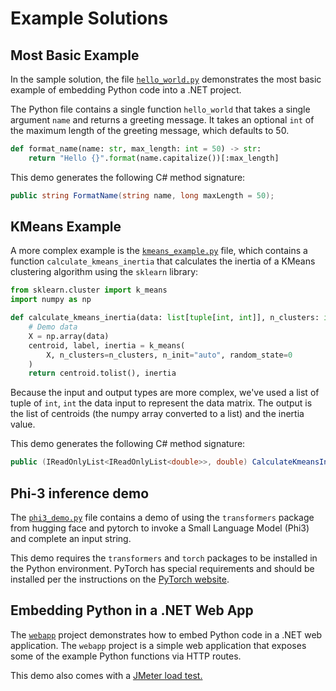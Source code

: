 # Example Solutions

## Most Basic Example

In the sample solution, the file [`hello_world.py`](https://github.com/tonybaloney/CSnakes/blob/main/samples/ExamplePythonDependency/hello_world.py) demonstrates the most basic example of embedding Python code into a .NET project.

The Python file contains a single function `hello_world` that takes a single argument `name` and returns a greeting message. It takes an optional `int` of the maximum length of the greeting message, which defaults to 50.

```python
def format_name(name: str, max_length: int = 50) -> str:
	return "Hello {}".format(name.capitalize())[:max_length]
```

This demo generates the following C# method signature:

```csharp
public string FormatName(string name, long maxLength = 50);
```

## KMeans Example

A more complex example is the [`kmeans_example.py`](https://github.com/tonybaloney/CSnakes/blob/main/samples/ExamplePythonDependency/kmeans_example.py) file, which contains a function `calculate_kmeans_inertia` that calculates the inertia of a KMeans clustering algorithm using the `sklearn` library:

```python
from sklearn.cluster import k_means
import numpy as np

def calculate_kmeans_inertia(data: list[tuple[int, int]], n_clusters: int) -> tuple[list[list[float]], float]:
    # Demo data
    X = np.array(data)
    centroid, label, inertia = k_means(
        X, n_clusters=n_clusters, n_init="auto", random_state=0
    )
    return centroid.tolist(), inertia
```

Because the input and output types are more complex, we've used a list of tuple of `int`, `int` the data input to represent the data matrix. The output is the list of centroids (the numpy array converted to a list) and the inertia value.

This demo generates the following C# method signature:

```csharp
public (IReadOnlyList<IReadOnlyList<double>>, double) CalculateKmeansInertia(IReadOnlyList<(long, long)> data, long nClusters);
```

## Phi-3 inference demo

The [`phi3_demo.py`](https://github.com/tonybaloney/CSnakes/blob/main/samples/ExamplePythonDependency/phi3_demo.py) file contains a demo of using the `transformers` package from hugging face and pytorch to invoke a Small Language Model (Phi3) and complete an input string.

This demo requires the `transformers` and `torch` packages to be installed in the Python environment. PyTorch has special requirements and should be installed per the instructions on the [PyTorch website](https://pytorch.org/get-started/locally/).

## Embedding Python in a .NET Web App

The [`webapp`](https://github.com/tonybaloney/CSnakes/blob/main/samples/WebApp) project demonstrates how to embed Python code in a .NET web application. The `webapp` project is a simple web application that exposes some of the example Python functions via HTTP routes.

This demo also comes with a [JMeter load test.](https://github.com/tonybaloney/CSnakes/blob/main/samples/WebApp/loadtest.jmx)